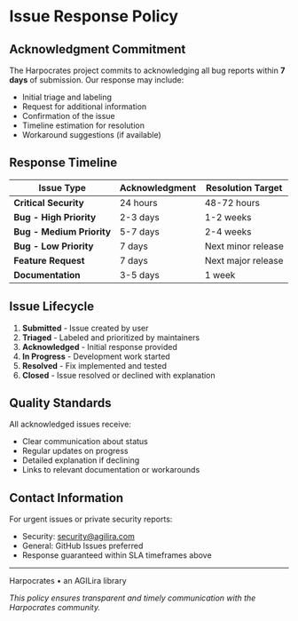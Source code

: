 # Issue Response Policy

## Acknowledgment Commitment

The Harpocrates project commits to acknowledging all bug reports within **7 days** of submission. Our response may include:

- Initial triage and labeling
- Request for additional information
- Confirmation of the issue
- Timeline estimation for resolution
- Workaround suggestions (if available)

## Response Timeline

| Issue Type | Acknowledgment | Resolution Target |
|------------|----------------|-------------------|
| **Critical Security** | 24 hours | 48-72 hours |
| **Bug - High Priority** | 2-3 days | 1-2 weeks |
| **Bug - Medium Priority** | 5-7 days | 2-4 weeks |
| **Bug - Low Priority** | 7 days | Next minor release |
| **Feature Request** | 7 days | Next major release |
| **Documentation** | 3-5 days | 1 week |

## Issue Lifecycle

1. **Submitted** - Issue created by user
2. **Triaged** - Labeled and prioritized by maintainers
3. **Acknowledged** - Initial response provided
4. **In Progress** - Development work started
5. **Resolved** - Fix implemented and tested
6. **Closed** - Issue resolved or declined with explanation

## Quality Standards

All acknowledged issues receive:
- Clear communication about status
- Regular updates on progress
- Detailed explanation if declining
- Links to relevant documentation or workarounds

## Contact Information

For urgent issues or private security reports:
- Security: security@agilira.com
- General: GitHub Issues preferred
- Response guaranteed within SLA timeframes above

---

Harpocrates • an AGILira library

*This policy ensures transparent and timely communication with the Harpocrates community.*